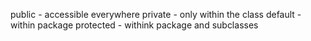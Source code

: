 public - accessible everywhere
private - only within the class
default - within package
protected - withink package and subclasses
